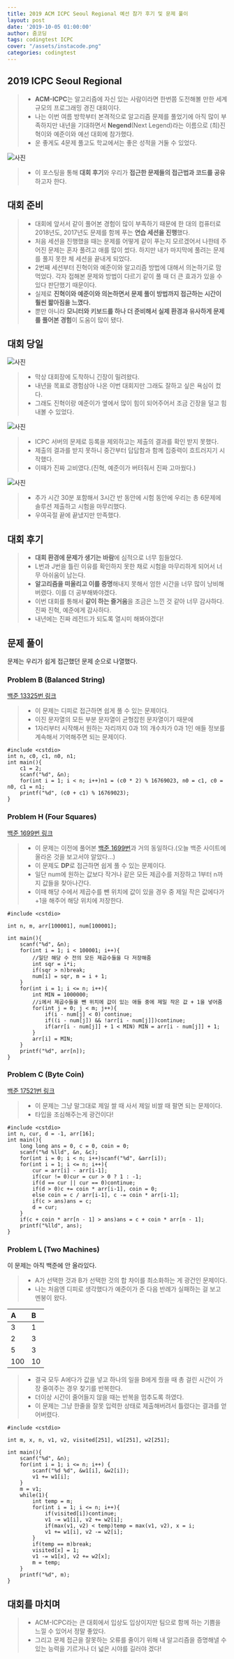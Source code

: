 ```yaml
---
title: 2019 ACM ICPC Seoul Regional 예선 참가 후기 및 문제 풀이
layout: post
date: '2019-10-05 01:00:00'
author: 줌코딩
tags: codingtest ICPC
cover: "/assets/instacode.png"
categories: codingtest
---
```


## 2019 ICPC Seoul Regional

>* **ACM-ICPC**는 알고리즘에 자신 있는 사람이라면 한번쯤 도전해볼 만한 세계 규모의 프로그래밍 경진 대회이다.
>* 나는 이번 여름 방학부터 본격적으로 알고리즘 문제를 풀었기에 아직 많이 부족하지만 내년을 기대하면서 **Negend**(Next Legend)라는 이름으로 (최)진혁이와 예준이와 예선 대회에 참가했다.
>* 운 좋게도 4문제 풀고도 학교에서는 좋은 성적을 거둘 수 있었다.

![사진](/assets/ICPC-4.png)

>* 이 포스팅을 통해 **대회 후기**와 우리가 **접근한 문제들의 접근법과 코드를 공유**하고자 한다.

## 대회 준비

>* 대회에 앞서서 같이 풀어본 경험이 많이 부족하기 때문에 한 대의 컴퓨터로 2018년도, 2017년도 문제를 함께 푸는 **연습 세션을 진행**했다.
>* 처음 세션을 진행했을 때는 문제를 어떻게 같이 푸는지 모르겠어서 나한테 주어진 문제는 혼자 풀려고 애를 많이 썼다. 하지만 내가 마지막에 풀려는 문제를 풀지 못한 체 세션을 끝내게 되었다.
>* 2번째 세션부터 진혁이와 예준이와 알고리즘 방법에 대해서 의논하기로 맘 먹었다. 각자 접해본 문제와 방법이 다르기 같이 풀 때 더 큰 효과가 있을 수 있다 판단했기 때문이다.
>* 실제로 **진혁이와 예준이와 의논하면서 문제 풀이 방법까지 접근하는 시간이 훨씬 짧아짐을 느꼈다.**
>* 뿐만 아니라 **모니터와 키보드를 하나 더 준비해서 실제 환경과 유사하게 문제를 풀어본 경험**이 도움이 많이 됐다.

## 대회 당일

![사진](/assets/ICPC-1.jpeg)

>* 막상 대회장에 도착하니 긴장이 밀려왔다.
>* 내년을 목표로 경험삼아 나온 이번 대회지만 그래도 잘하고 싶은 욕심이 컸다.
>* 그래도 진혁이랑 예준이가 옆에서 많이 힘이 되어주어서 조금 긴장을 덜고 힘내볼 수 있었다.

![사진](/assets/ICPC-2.jpeg)

>* ICPC 서버의 문제로 등록을 제외하고는 제출의 결과를 확인 받지 못했다.
>* 제출의 결과를 받지 못하니 중간부터 답답함과 함께 집중력이 흐트러지기 시작했다.
>* 이때가 진짜 고비였다.(진혁, 예준이가 버텨줘서 진짜 고마웠다.)

![사진](/assets/ICPC-3.png)

>* 추가 시간 30분 포함해서 3시간 반 동안에 시험 동안에 우리는 총 6문제에 솔루션 제출하고 시험을 마무리했다.
>* 우여곡절 끝에 끝냈지만 만족했다.

## 대회 후기

>* **대회 환경에 문제가 생기는 바람**에 심적으로 너무 힘들었다.
>* L번과 J번을 틀린 이유를 확인하지 못한 채로 시험을 마무리하게 되어서 너무 아쉬움이 남는다.
>* **알고리즘을 떠올리고 이를 증명**해내지 못해서 엄한 시간을 너무 많이 낭비해버렸다. 이를 더 공부해봐야겠다.
>* 이번 대회를 통해서 **같이 하는 즐거움**을 조금은 느낀 것 같아 너무 감사하다. 진짜 진혁, 예준에게 감사하다.
>* 내년에는 진짜 레전드가 되도록 열시미 해봐야겠다!

## 문제 풀이

문제는 우리가 쉽게 접근했던 문제 순으로 나열했다.

### Problem B (Balanced String)

[백준 13325번 링크](https://www.acmicpc.net/problem/13325)

>* 이 문제는 디피로 접근하면 쉽게 풀 수 있는 문제이다.
>* 이진 문자열의 모든 부분 문자열이 균형잡힌 문자열이기 때문에
>* 1자리부터 시작해서 원하는 자리까지 0과 1의 개수차가 0과 1인 애들 정보를 계속해서 기억해주면 되는 문제이다.

    #include <cstdio>
    int n, c0, c1, n0, n1;
    int main(){
        c1 = 2;
        scanf("%d", &n);
        for(int i = 1; i < n; i++)n1 = (c0 * 2) % 16769023, n0 = c1, c0 = n0, c1 = n1;
        printf("%d", (c0 + c1) % 16769023);
    }

### Problem H (Four Squares)

[백준 1699번 링크](https://www.acmicpc.net/problem/1699)

>* 이 문제는 이전에 풀어본 [백준 1699번](https://www.acmicpc.net/problem/1699)과 거의 동일하다.(오늘 백준 사이트에 올라온 것을 보고서야 알았다...)
>* 이 문제도 **DP**로 접근하면 쉽게 풀 수 있는 문제이다.
>* 일단 num에 원하는 값보다 작거나 같은 모든 제곱수를 저장하고 1부터 n까지 값들을 찾아나간다.
>* 이때 해당 수에서 제곱수를 뺀 위치에 값이 있을 경우 중 제일 작은 값에다가 +1을 해주어 해당 위치에 저장한다.

    #include <cstdio>

    int n, m, arr[100001], num[100001];

    int main(){
        scanf("%d", &n);
        for(int i = 1; i < 100001; i++){
            //일단 해당 수 전의 모든 제곱수들을 다 저장해줌
            int sqr = i*i;
            if(sqr > n)break;
            num[i] = sqr, m = i + 1;
        } 
        for(int i = 1; i <= n; i++){
            int MIN = 1000000;
            //i에서 제곱수들을 뺀 위치에 값이 있는 애들 중에 제일 작은 값 + 1을 넣어줌
            for(int j = 0; j < m; j++){
                if(i - num[j] < 0) continue;
                if((i - num[j]) && !arr[i - num[j]])continue;
                if(arr[i - num[j]] + 1 < MIN) MIN = arr[i - num[j]] + 1;
            }
            arr[i] = MIN;
        }
        printf("%d", arr[n]);
    }

### Problem C (Byte Coin)

[백준 17521번 링크](https://www.acmicpc.net/problem/17521)

>* 이 문제는 그냥 말그대로 제일 쌀 때 사서 제일 비쌀 때 팔면 되는 문제이다.
>* 타입을 조심해주는게 광건이다!

    #include <cstdio>
    int n, cur, d = -1, arr[16];
    int main(){
        long long ans = 0, c = 0, coin = 0;
        scanf("%d %lld", &n, &c);
        for(int i = 0; i < n; i++)scanf("%d", &arr[i]);
        for(int i = 1; i <= n; i++){
            cur = arr[i] - arr[i-1];
            if(cur != 0)cur = cur > 0 ? 1 : -1;
            if(d == cur || cur == 0)continue;
            if(d > 0)c += coin * arr[i-1], coin = 0;
            else coin = c / arr[i-1], c -= coin * arr[i-1];
            if(c > ans)ans = c;
            d = cur;
        }
        if(c + coin * arr[n - 1] > ans)ans = c + coin * arr[n - 1];
        printf("%lld", ans);
    }

### Problem L (Two Machines)

이 문제는 아직 백준에 안 올라있다.

>* A가 선택한 것과 B가 선택한 것의 합 차이를 최소화하는 게 광건인 문제이다. 
>* 나는 처음엔 디피로 생각했다가 예준이가 준 다음 반례가 실패하는 걸 보고 멘붕이 왔다.

| A | B |
|:------|:------|
| 3 | 1 |
| 2 | 3 |
| 5 | 3 |
| 100 | 10 |

>* 결국 모두 A에다가 값을 넣고 하나의 일을 B에게 줬을 때 총 걸린 시간이 가장 줄여주는 경우 찾기를 반복한다.
>* 더이상 시간이 줄어들지 않을 때는 반복을 멈추도록 하였다.
>* 이 문제는 그냥 한줄을 잘못 입력한 상태로 제출해버려서 틀렸다는 결과를 얻어버렸다.

    #include <cstdio>

    int m, x, n, v1, v2, visited[251], w1[251], w2[251];

    int main(){
        scanf("%d", &n);
        for(int i = 1; i <= n; i++) {
            scanf("%d %d", &w1[i], &w2[i]);
            v1 += w1[i];
        }
        m = v1;
        while(1){
            int temp = m;
            for(int i = 1; i <= n; i++){
                if(visited[i])continue;
                v1 -= w1[i], v2 += w2[i];
                if(max(v1, v2) < temp)temp = max(v1, v2), x = i;
                v1 += w1[i], v2 -= w2[i];
            }
            if(temp == m)break;
            visited[x] = 1;
            v1 -= w1[x], v2 += w2[x]; 
            m = temp;
        } 
        printf("%d", m);
    }

## 대회를 마치며

>* ACM-ICPC라는 큰 대회에서 입상도 입상이지만 팀으로 함께 하는 기쁨을 느낄 수 있어서 정말 좋았다.
>* 그리고 문제 접근을 잘못하는 오류를 줄이기 위해 내 알고리즘을 증명해낼 수 있는 능력을 기르거나 더 넓은 시야를 길러야 겠다!
